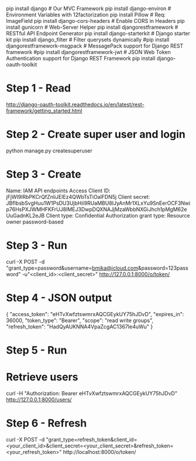 pip install django                        # Our MVC Framework
pip install django-environ                # Environment Variables with 12factorization
pip install Pillow                        # Req: ImageField
pip install django-cors-headers           # Enable CORS in Headers
pip install gunicorn                      # Web-Server Helper
pip install djangorestframework           # RESTful API Endpoint Generator
pip install django-starterkit             # Django starter kit
pip install django_filter                 # Filter querysets dynamically
#pip install djangorestframework-msgpack   # MessagePack support for Django REST framework
#pip install djangorestframework-jwt       # JSON Web Token Authentication support for Django REST Framework
pip install django-oauth-toolkit


# Step 1 - Read
http://django-oauth-toolkit.readthedocs.io/en/latest/rest-framework/getting_started.html

# Step 2 - Create super user and login
python manage.py createsuperuser


# Step 3 - Create
Name: IAM API endpoints Access
Client ID: jFjWI9lRbPKCrQfZnliJElEz4QWbTsTiOalFDN5j
Client secret: JBfIbsbSvgHuu1W1PsDU3UjbHii9RUaMBU8IJyAnMr1XLxYu9SnEerOCF3Nwip76HsPXJWMHFKFrUJ8IMEJ3DwpDQXNAJjMzaWbbNXGiJhch1pMgM62eUuGadnKL2eJB
Client type: Confidential
Authorization grant type: Resource owner password-based


# Step 3 - Run
curl -X POST -d "grant_type=password&username=bmika@icloud.com&password=123password" -u"<client_id>:<client_secret>" http://127.0.0.1:8000/o/token/


# Step 4 - JSON output
{
    "access_token": "eHTvXwfztswmrxAQCGEykUY75hJDvD",
    "expires_in": 36000,
    "token_type": "Bearer",
    "scope": "read write groups",
    "refresh_token": "HadQyAUKNNA4VpaZcgAC1367Ie4uWu"
}


# Step 5 - Run

# Retrieve users
curl -H "Authorization: Bearer eHTvXwfztswmrxAQCGEykUY75hJDvD" http://127.0.0.1:8000/users/


# Step 6 - Refresh
curl -X POST -d "grant_type=refresh_token&client_id=<your_client_id>&client_secret=<your_client_secret>&refresh_token=<your_refresh_token>" http://localhost:8000/o/token/
